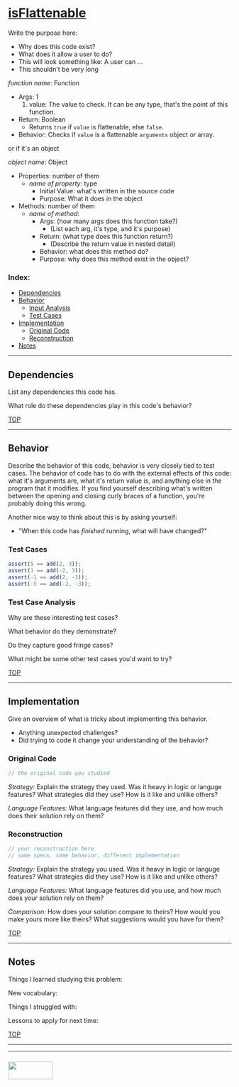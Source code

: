 # [isFlattenable](https://github.com/lodash/lodash/blob/master/.internal/isFlattenable.js)

Write the purpose here:
* Why does this code exist? 
* What does it allow a user to do?
* This will look something like: A user can ...
* This shouldn't be very long

_function name_: Function
* Args: 1
  1. value: The value to check.  It can be any type, that's the point of this function.
* Return: Boolean
  * Returns `true` if `value` is flattenable, else `false`.
* Behavior: Checks if `value` is a flattenable `arguments` object or array.

or if it's an object

_object name_: Object
* Properties: number of them
  * _name of property_: type
    * Initial Value: what's written in the source code
    * Purpose: What it does in the object
* Methods: number of them
  * _name of method_: 
    * Args: (how many args does this function take?)
      * (List each arg, it's type, and it's purpose)
    * Return: (what type does this function return?)
      * (Describe the return value in nested detail)
    * Behavior: what does this method do?
    * Purpose: why does this method exist in the object?

### Index:
* [Dependencies](#dependencies)
* [Behavior](#behavior)
  * [Input Analysis](#input-analysis)
  * [Test Cases](#test-cases)
* [Implementation](#implementation)
  * [Original Code](#original-code)
  * [Reconstruction](#reconstruction)
* [Notes](#notes)

___

## Dependencies

List any dependencies this code has.

What role do these dependencies play in this code's behavior?


[TOP](#index)

___

## Behavior

Describe the behavior of this code, behavior is very closely tied to test cases.  The behavior of code has to do with the external effects of this code: what it's arguments are, what it's return value is, and anything else in the program that it modifies.  If you find yourself describing what's written between the opening and closing curly braces of a function, you're probably doing this wrong.

Another nice way to think about this is by asking yourself:
* "When this code has _finished_ running, what will have changed?"


### Test Cases

```js
assert(5 == add(2, 3));
assert(1 == add(-2, 3));
assert(-1 == add(2, -3));
assert(-5 == add(-2, -3));
```


### Test Case Analysis

Why are these interesting test cases? 

What behavior do they demonstrate?

Do they capture good fringe cases?

What might be some other test cases you'd want to try?


[TOP](#index)

___

## Implementation 

Give an overview of what is tricky about implementing this behavior.
* Anything unexpected challenges?
* Did trying to code it change your understanding of the behavior?

### Original Code

```js
// the original code you studied
```

_Strategy:_
Explain the strategy they used.  Was it heavy in logic or languge features? What strategies did they use?  How is it like and unlike others?


_Language Features:_
What language features did they use, and how much does their solution rely on them?

### Reconstruction

```js
// your reconstruction here
// same specs, same behavior, different implementation
```

_Strategy:_
Explain the strategy you used.  Was it heavy in logic or languge features? What strategies did they use?  How is it like and unlike others?

_Language Features:_
What language features did you use, and how much does your solution rely on them?

_Comparison:_
How does your solution compare to theirs?  How would you make yours more like theirs? What suggestions would you have for them?


[TOP](#index)

___

## Notes

Things I learned studying this problem:


New vocabulary:


Things I struggled with:


Lessons to apply for next time:


[TOP](#index)


___
___
### <a href="http://elewa.education/blog" target="_blank"><img src="https://user-images.githubusercontent.com/18554853/34921062-506450ae-f97d-11e7-875f-6feeb26ad72d.png" width="100" height="40"/></a>
